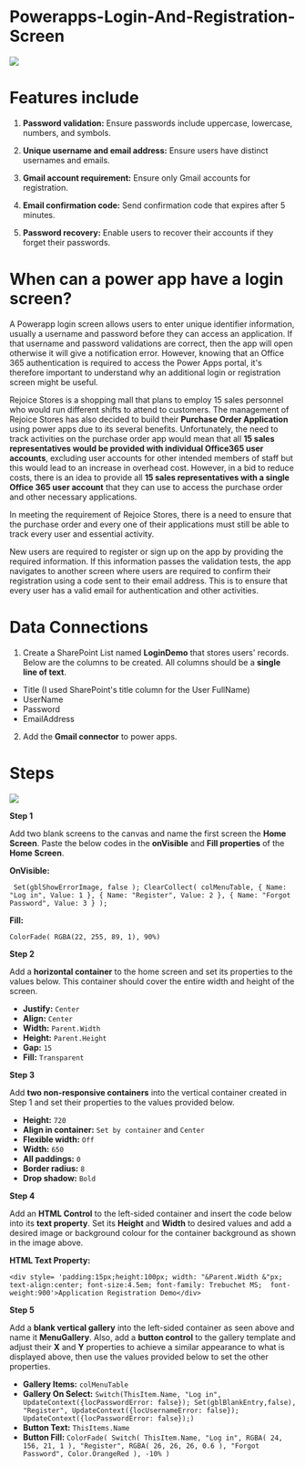 # Powerapps-Login-And-Registration-Screen

![](https://miro.medium.com/v2/resize:fit:2000/format:webp/1*ri_IQr_oyxf2s7wx8enzGg.png)

# Features include

1. **Password validation:**
Ensure passwords include uppercase, lowercase, numbers, and symbols.

2. **Unique username and email address:**
Ensure users have distinct usernames and emails.

3. **Gmail account requirement:**
Ensure only Gmail accounts for registration.

4. **Email confirmation code:**
   Send confirmation code that expires after 5 minutes.

5. **Password recovery:**
Enable users to recover their accounts if they forget their passwords.


# When can a power app have a login screen?
A Powerapp login screen allows users to enter unique identifier information, usually a username and password before they can access an application. If that username and password validations are correct, then the app will open otherwise it will give a notification error. However, knowing that an Office 365 authentication is required to access the Power Apps portal, it's therefore important to understand why an additional login or registration screen might be useful.

Rejoice Stores is a shopping mall that plans to employ 15 sales personnel who would run different shifts to attend to customers. The management of Rejoice Stores has also decided to build their **Purchase Order Application** using power apps due to its several benefits. Unfortunately, the need to track activities on the purchase order app would mean that all **15 sales representatives would be provided with individual Office365 user accounts**, excluding user accounts for other intended members of staff but this would lead to an increase in overhead cost. However, in a bid to reduce costs, there is an idea to provide all **15 sales representatives with a single Office 365 user account** that they can use to access the purchase order and other necessary applications.

In meeting the requirement of Rejoice Stores, there is a need to ensure that the purchase order and every one of their applications must still be able to track every user and essential activity.

New users are required to register or sign up on the app by providing the required information. If this information passes the validation tests, the app navigates to another screen where users are required to confirm their registration using a code sent to their email address. This is to ensure that every user has a valid email for authentication and other activities.

# Data Connections
1. Create a SharePoint List named **LoginDemo** that stores users' records. Below are the columns to be created. All columns should be a **single line of text**.
* Title (I used SharePoint's title column for the User FullName)
* UserName
* Password
* EmailAddress

2. Add the **Gmail connector** to power apps.

# Steps
![](https://miro.medium.com/v2/resize:fit:1400/format:webp/1*vo-coBCLfaUscPcnzycK5g.png)

**Step 1** 

Add two blank screens to the canvas and name the first screen the **Home Screen**. Paste the below codes in the **onVisible** and **Fill properties** of the **Home Screen**.

**OnVisible:**

` Set(gblShowErrorImage, false );
   ClearCollect(
      colMenuTable,
      {
          Name: "Log in",
          Value: 1
      },
      {
          Name: "Register",
          Value: 2
      },
      {
          Name: "Forgot Password",
          Value: 3
      }
   );`

**Fill:**

`ColorFade( RGBA(22, 255, 89, 1), 90%)`

**Step 2** 

Add a **horizontal container** to the home screen and set its properties to the values below. This container should cover the entire width and height of the screen.

* **Justify:** `Center`
* **Align:** `Center`
* **Width:** `Parent.Width`
* **Height:** `Parent.Height`
* **Gap:** `15`
* **Fill:** `Transparent`

**Step 3** 

Add **two non-responsive containers** into the vertical container created in Step 1 and set their properties to the values provided below.
* **Height:** `720`
* **Align in container:** `Set by container` and `Center`
* **Flexible width:** `Off`
* **Width:** `650`
* **All paddings:** `0`
* **Border radius:** `8`
* **Drop shadow:** `Bold`

**Step 4** 

Add an **HTML Control** to the left-sided container and insert the code below into its **text property**. Set its **Height** and **Width** to desired values and add a desired image or background colour for the container background as shown in the image above.

**HTML Text Property:**

`<div style= 'padding:15px;height:100px; width: "&Parent.Width &"px;  
text-align:center; font-size:4.5em; font-family: Trebuchet MS; 
font-weight:900'>Application Registration Demo</div>`

**Step 5** 

Add a **blank vertical gallery** into the left-sided container as seen above and name it **MenuGallery**. Also, add a **button control** to the gallery template and adjust their **X** and **Y** properties to achieve a similar appearance to what is displayed above, then use the values provided below to set the other properties.

* **Gallery Items:** `colMenuTable`
* **Gallery On Select:**
  `Switch(ThisItem.Name, "Log in", UpdateContext({locPasswordError: false}); Set(gblBlankEntry,false), "Register", UpdateContext({locUsernameError: false}); UpdateContext({locPasswordError: false});)`
* **Button Text:** `ThisItems.Name`
* **Button Fill:** `ColorFade(
      Switch(
          ThisItem.Name,
          "Log in",
          RGBA(
              24,
              156,
              21,
              1
          ),
          "Register",
          RGBA(
              26,
              26,
              26,
              0.6
          ),
          "Forgot Password",
          Color.OrangeRed
      ),
      -10%
  )`
